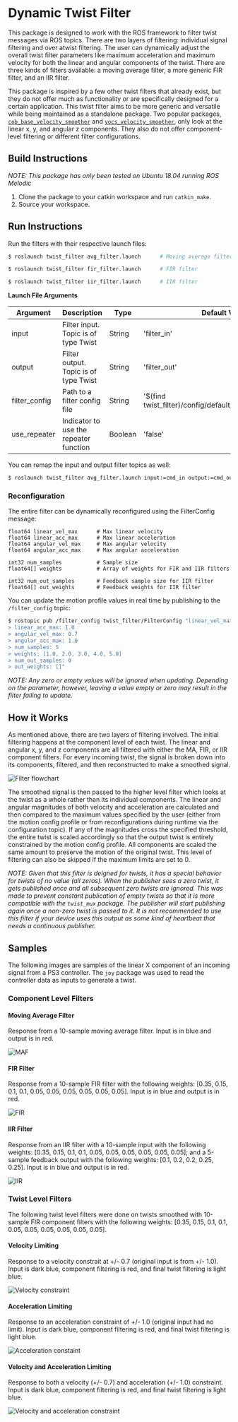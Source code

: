 # Dynamic Twist Filter

This package is designed to work with the ROS framework to filter twist messages via ROS topics. There are two layers of filtering: individual signal filtering and over atwist filtering. The user can dynamically adjust the overall twist filter parameters like maximum acceleration and maximum velocity for both the linear and angular components of the twist. There are three kinds of filters available: a moving average filter, a more generic FIR filter, and an IIR filter.

This package is inspired by a few other twist filters that already exist, but they do not offer much as functionality or are specifically designed for a certain application. This twist filter aims to be more generic and versatile while being maintained as a standalone package. Two popular packages, [`cob_base_velocity_smoother`](https://github.com/ipa320/cob_control/tree/kinetic_dev/cob_base_velocity_smoother) and [`yocs_velocity_smoother`](https://github.com/yujinrobot/yujin_ocs/tree/devel/yocs_velocity_smoother), only look at the linear x, y, and angular z components. They also do not offer component-level filtering or different filter configurations.

## Build Instructions

*NOTE: This package has only been tested on Ubuntu 18.04 running ROS Melodic*

1. Clone the package to your catkin workspace and run `catkin_make`.
2. Source your workspace.

## Run Instructions

Run the filters with their respective launch files:

``` bash
$ roslaunch twist_filter avg_filter.launch      # Moving average filter

$ roslaunch twist_filter fir_filter.launch      # FIR filter

$ roslaunch twist_filter iir_filter.launch      # IIR filter
```

**Launch File Arguments**

|Argument|Description|Type|Default Value|
|-|-|-|-|
|input|Filter input. Topic is of type Twist|String|'filter_in'|
|output|Filter output. Topic is of type Twist|String|'filter_out'|
|filter_config|Path to a filter config file|String|'$(find twist_filter)/config/default_<FILTER_TYPE>.yaml'|
|use_repeater|Indicator to use the repeater function|Boolean|'false'|

You can remap the input and output filter topics as well:

``` bash
$ roslaunch twist_filter avg_filter.launch input:=cmd_in output:=cmd_out
```

### Reconfiguration

The entire filter can be dynamically reconfigured using the FilterConfig message:

```
float64 linear_vel_max      # Max linear velocity
float64 linear_acc_max      # Max linear acceleration
float64 angular_vel_max     # Max angular velocity
float64 angular_acc_max     # Max angular acceleration

int32 num_samples           # Sample size
float64[] weights           # Array of weights for FIR and IIR filters

int32 num_out_samples       # Feedback sample size for IIR filter
float64[] out_weights       # Feedback weights for IIR filter
```

You can update the motion profile values in real time by publishing to the `/filter_config` topic:

``` bash
$ rostopic pub /filter_config twist_filter/FilterConfig "linear_vel_max: 0.7
> linear_acc_max: 1.0
> angular_vel_max: 0.7
> angular_acc_max: 1.0
> num_samples: 5
> weights: [1.0, 2.0, 3.0, 4.0, 5.0]
> num_out_samples: 0
> out_weights: []"
```

*NOTE: Any zero or empty values will be ignored when updating. Depending on the parameter, however, leaving a value empty or zero may result in the filter failing to update.*

## How it Works

As mentioned above, there are two layers of filtering involved. The initial filtering happens at the component level of each twist. The linear and angular x, y, and z components are all filtered with either the MA, FIR, or IIR component filters. For every incoming twist, the signal is broken down into its components, filtered, and then reconstructed to make a smoothed signal.

![Filter flowchart](img/filter_flowchart.png)

The smoothed signal is then passed to the higher level filter which looks at the twist as a whole rather than its individual components. The linear and angular magnitudes of both velocity and acceleration are calculated and then compared to the maximum values specified by the user (either from the motion config profile or from reconfigurations during runtime via the configuration topic). If any of the magnitudes cross the specified threshold, the entire twist is scaled accordingly so that the output twist is entirely constrained by the motion config profile. All components are scaled the same amount to preserve the motion of the original twist. This level of filtering can also be skipped if the maximum limits are set to 0.

*NOTE: Given that this filter is deigned for twists, it has a special behavior for twists of no value (all zeros). When the publisher sees a zero twist, it gets published once and all subsequent zero twists are ignored. This was made to prevent constant publication of empty twists so that it is more compatible with the `twist_mux` package. The publisher will start publishing again once a non-zero twist is passed to it. It is not recommended to use this filter if your device uses this output as some kind of heartbeat that needs a continuous publisher.*

## Samples

The following images are samples of the linear X component of an incoming signal from a PS3 controller. The `joy` package was used to read the controller data as inputs to generate a twist.

### Component Level Filters

#### Moving Average Filter

Response from a 10-sample moving average filter. Input is in blue and output is in red.

![MAF](img/maf.png)

#### FIR Filter

Response from a 10-sample FIR filter with the following weights: [0.35, 0.15, 0.1, 0.1, 0.05, 0.05, 0.05, 0.05, 0.05, 0.05]. Input is in blue and output is in red.

![FIR](img/fir.png)

#### IIR Filter

Response from an IIR filter with a 10-sample input with the following weights: [0.35, 0.15, 0.1, 0.1, 0.05, 0.05, 0.05, 0.05, 0.05, 0.05]; and a 5-sample feedback output with the following weights: [0.1, 0.2, 0.2, 0.25, 0.25]. Input is in blue and output is in red.

![IIR](img/iir.png)

### Twist Level Filters

The following twist level filters were done on twists smoothed with 10-sample FIR component filters with the following weights: [0.35, 0.15, 0.1, 0.1, 0.05, 0.05, 0.05, 0.05, 0.05, 0.05].

#### Velocity Limiting

Response to a velocity constrait at +/- 0.7 (original input is from +/- 1.0). Input is dark blue, component filtering is red, and final twist filtering is light blue.

![Velocity constraint](img/vel_limit.png)

#### Acceleration Limiting

Response to an acceleration constraint of +/- 1.0 (original input had no limit). Input is dark blue, component filtering is red, and final twist filtering is light blue.

![Acceleration constaint](img/acc_limit.png)

#### Velocity and Acceleration Limiting

Response to both a velocity (+/- 0.7) and acceleration (+/- 1.0) constraint. Input is dark blue, component filtering is red, and final twist filtering is light blue.

![Velocity and acceleration constraint](img/vel_acc_limit.png)
